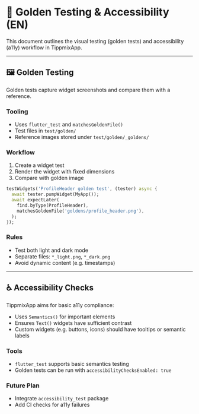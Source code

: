 # 🧪 Golden Testing & Accessibility (EN)

This document outlines the visual testing (golden tests) and accessibility (a11y) workflow in TippmixApp.

---

## 🖼️ Golden Testing

Golden tests capture widget screenshots and compare them with a reference.

### Tooling

* Uses `flutter_test` and `matchesGoldenFile()`
* Test files in `test/golden/`
* Reference images stored under `test/golden/_goldens/`

### Workflow

1. Create a widget test
2. Render the widget with fixed dimensions
3. Compare with golden image

```dart
testWidgets('ProfileHeader golden test', (tester) async {
  await tester.pumpWidget(MyApp());
  await expectLater(
    find.byType(ProfileHeader),
    matchesGoldenFile('goldens/profile_header.png'),
  );
});
```

### Rules

* Test both light and dark mode
* Separate files: `*_light.png`, `*_dark.png`
* Avoid dynamic content (e.g. timestamps)

---

## ♿ Accessibility Checks

TippmixApp aims for basic a11y compliance:

* Uses `Semantics()` for important elements
* Ensures `Text()` widgets have sufficient contrast
* Custom widgets (e.g. buttons, icons) should have tooltips or semantic labels

### Tools

* `flutter_test` supports basic semantics testing
* Golden tests can be run with `accessibilityChecksEnabled: true`

### Future Plan

* Integrate `accessibility_test` package
* Add CI checks for a11y failures